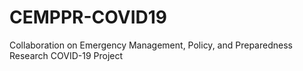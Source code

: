 # CEMPPR-COVID19

Collaboration on Emergency Management, Policy, and Preparedness Research COVID-19 Project
